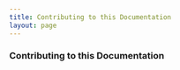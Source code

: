 ```yaml
---
title: Contributing to this Documentation
layout: page
---
```

### Contributing to this Documentation
